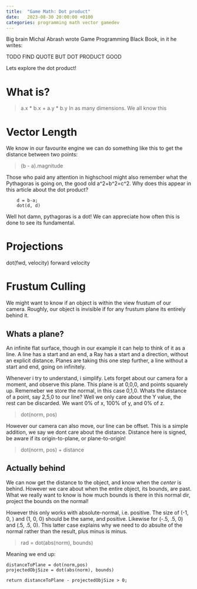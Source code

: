 ```yaml
---
title:  "Game Math: Dot product"
date:   2023-08-30 20:00:00 +0100
categories: programming math vector gamedev
---
```


Big brain Michal Abrash wrote Game Programming Black Book, in it he writes:

TODO FIND QUOTE BUT DOT PRODUCT GOOD

Lets explore the dot product!

# What is?
> a.x * b.x + a.y * b.y
In as many dimensions. We all know this

# Vector Length
We know in our favourite engine we can do something like this to get the distance between two points:

> (b - a).magnitude

Those who paid any attention in highschool might also remember what the Pythagoras is going on, the good old a^2+b^2=c^2. Why does this appear in this article about the dot product?

```
	d = b-a;
	dot(d, d)
```
Well hot damn, pythagoras is a dot! We can appreciate how often this is done to see its fundamental.

# Projections

dot(fwd, velocity) forward velocity

# Frustum Culling

We might want to know if an object is within the view frustum of our camera. Roughly, our object is invisible if for any frustum plane its entirely behind it. 

## Whats a plane?
An infinite flat surface, though in our example it can help to think of it as a line. A line has a start and an end, a Ray has a start and a direction, without an explicit distance. Planes are taking this one step further, a line without a start and end, going on infinitely. 

Whenever i try to understand, i simplify. Lets forget about our camera for a moment, and observe this plane. This plane is at 0,0,0, and points squarely up. Rememeber we store the normal, in this case 0,1,0.
Whats the distance of a point, say 2,5,0 to our line? Well we only care about the Y value, the rest can be discarded. We want 0% of x, 100% of y, and 0% of z.

> dot(norm, pos)

However our camera can also move, our line can be offset. This is a simple addition, we say we dont care about the distance. Distance here is signed, be aware if its origin-to-plane, or plane-to-origin!

> dot(norm, pos) + distance


## Actually behind
We can now get the distance to the object, and know when the *center* is behind. However we care about when the entire object, its bounds, are past. What we really want to know is how much bounds is there in this normal dir, project the bounds on the normal!

However this only works with absolute-normal, i.e. positive. The size of (-1, 0, ) and (1, 0, 0) should be the same, and positive. Likewise for (-.5, .5, 0) and (.5, .5, 0). This latter case explains why we need to do absulte of the normal rather than the result, plus minus is minus.

> rad = dot(abs(norm), bounds)

Meaning we end up:

```
distanceToPlane = dot(norm,pos)
projectedObjSize = dot(abs(norm), bounds)

return distanceToPlane - projectedObjSize > 0;
```